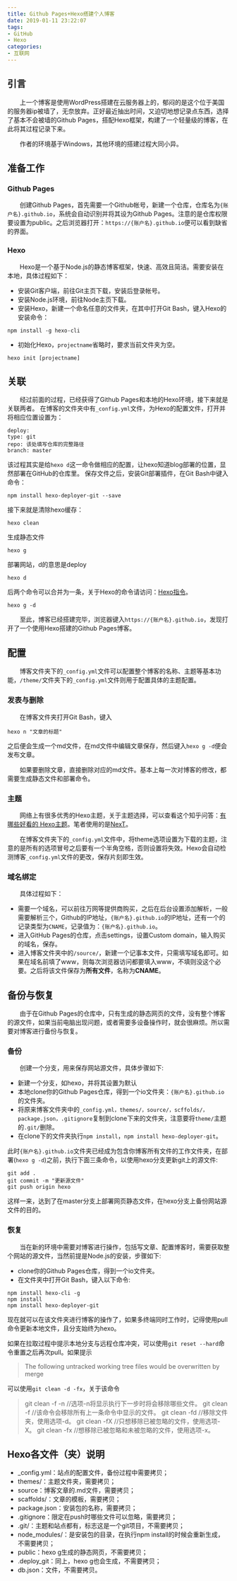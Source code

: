 ```yaml
---
title: Github Pages+Hexo搭建个人博客
date: 2019-01-11 23:22:07
tags:
- GitHub
- Hexo
categories: 
- 互联网
---
```


## 引言

&emsp;&emsp;上一个博客是使用WordPress搭建在云服务器上的，郁闷的是这个位于美国的服务器ip被墙了，无奈放弃。正好最近抽出时间，又迫切地想记录点东西，选择了基本不会被墙的Github Pages，搭配Hexo框架，构建了一个轻量级的博客，在此将其过程记录下来。<!--more-->

&emsp;&emsp;作者的环境基于Windows，其他环境的搭建过程大同小异。

## 准备工作

### Github Pages

&emsp;&emsp;创建Github Pages，首先需要一个Github帐号，新建一个仓库，仓库名为`{账户名}.github.io`，系统会自动识别并将其设为Github Pages。注意的是仓库权限要设置为public。之后浏览器打开：`https://{账户名}.github.io`便可以看到缺省的界面。

### Hexo

&emsp;&emsp;Hexo是一个基于Node.js的静态博客框架，快速、高效且简洁。需要安装在本地，具体过程如下：
- 安装Git客户端，前往Git主页下载，安装后登录帐号。
- 安装Node.js环境，前往Node主页下载。
- 安装Hexo，新建一个命名任意的文件夹，在其中打开Git Bash，键入Hexo的安装命令：
```
npm install -g hexo-cli
```

- 初始化Hexo，`projectname`省略时，要求当前文件夹为空。
```
hexo init [projectname]
```

## 关联

&emsp;&emsp;经过前面的过程，已经获得了Github Pages和本地的Hexo环境，接下来就是关联两者。
在博客的文件夹中有`_config.yml`文件，为Hexo的配置文件，打开并将相应位置设置为：
```
deploy: 
type: git
repo: 该处填写仓库的完整路径
branch: master
```
该过程其实是给`hexo d`这一命令做相应的配置，让hexo知道blog部署的位置，显然部署在GitHub的仓库里。
保存文件之后，安装Git部署插件，在Git Bash中键入命令：
```
npm install hexo-deployer-git --save
```

接下来就是清除hexo缓存：
```
hexo clean 
```

生成静态文件
```
hexo g
```

部署网站，d的意思是deploy

```
hexo d
```

后两个命令可以合并为一条，关于Hexo的命令请访问：[Hexo指令](https://hexo.io/zh-cn/docs/commands.html)。

```
hexo g -d
```

&emsp;&emsp;至此，博客已经搭建完毕，浏览器键入`https://{账户名}.github.io`，发现打开了一个使用Hexo搭建的Github Pages博客。

## 配置

&emsp;&emsp;博客文件夹下的`_config.yml`文件可以配置整个博客的名称、主题等基本功能，`/theme/`文件夹下的`_config.yml`文件则用于配置具体的主题配置。

### 发表与删除

&emsp;&emsp;在博客文件夹打开Git Bash，键入

```
hexo n "文章的标题"
```

之后便会生成一个md文件，在md文件中编辑文章保存，然后键入`hexo g -d`便会发布文章。

&emsp;&emsp;如果要删除文章，直接删除对应的md文件。基本上每一次对博客的修改，都需要生成静态文件和部署命令。

### 主题

&emsp;&emsp;网络上有很多优秀的Hexo主题，关于主题选择，可以查看这个知乎问答：[有哪些好看的 Hexo主题](https://www.zhihu.com/question/24422335)。笔者使用的是[NexT](https://github.com/iissnan/hexo-theme-next)。

&emsp;&emsp;在博客文件夹下的`_config.yml`文件中，将theme选项设置为下载的主题，注意的是所有的选项冒号之后要有一个半角空格，否则设置将失效。Hexo会自动检测博客`_config.yml`文件的更改，保存片刻即生效。

### 域名绑定

&emsp;&emsp;具体过程如下：
- 需要一个域名，可以前往万网等提供商购买，之后在后台设置添加解析，一般需要解析三个，Github的IP地址，`{账户名}.github.io`的IP地址，还有一个的记录类型为`CNAME`，记录值为：`{账户名}.github.io`。
- 进入GitHub Pages的仓库，点击settings，设置Custom domain，输入购买的域名，保存。
- 进入博客文件夹中的`/source/`，新建一个记事本文件，只需填写域名即可。如果在域名前填了www，则每次浏览器访问都要填入www，不填则没这个必要。之后将该文件保存为**所有文件**，名称为**CNAME**。

## 备份与恢复

&emsp;&emsp;由于在Github Pages的仓库中，只有生成的静态网页的文件，没有整个博客的源文件，如果当前电脑出现问题，或者需要多设备操作时，就会很麻烦。所以需要对博客进行备份与恢复。

### 备份

&emsp;&emsp;创建一个分支，用来保存网站源文件，具体步骤如下:
- 新建一个分支，如hexo，并将其设置为默认
- 本地clone你的Github Pages仓库，得到一个io文件夹：`{账户名}.github.io`的文件夹。
- 将原来博客文件夹中的`_config.yml，themes/，source/，scffolds/，package.json，.gitignore`复制到clone下来的文件夹，注意要将`theme/`主题的`.git/`删除。
- 在clone下的文件夹执行`npm install`，`npm install hexo-deployer-git`。

此时`{账户名}.github.io`文件夹已经成为包含你博客所有文件的工作文件夹，在部署(`hexo g -d`)之前，执行下面三条命令，以使用hexo分支更新git上的源文件:
```
git add .
git commit -m "更新源文件"
git push origin hexo
```

这样一来，达到了在master分支上部署网页静态文件，在hexo分支上备份网站源文件的目的。

### 恢复

&emsp;&emsp;当在新的环境中需要对博客进行操作，包括写文章、配置博客时，需要获取整个网站的源文件，当然前提是Node.js的安装，步骤如下:
- clone你的Github Pages仓库，得到一个io文件夹。
- 在文件夹中打开Git Bash，键入以下命令:
```
npm install hexo-cli -g
npm install 
npm install hexo-deployer-git 
```
现在就可以在该文件夹进行博客的操作了，如果多终端同时工作时，记得使用pull命令更新本地文件，且分支始终为hexo。

如果在拉取过程中提示本地分支与远程仓库冲突，可以使用`git reset --hard`命令重置之后再次pull。如果提示
> The following untracked working tree files would be overwritten by merge

可以使用`git clean -d -fx`，关于该命令

> git clean -f -n       //选项-n将显示执行下一步时将会移除哪些文件。
 git clean -f            //该命令会移除所有上一条命令中显示的文件。
 git clean -fd           //移除文件夹，使用选项-d。
 git clean -fX           //只想移除已被忽略的文件，使用选项-X。
 git clean -fx           //想移除已被忽略和未被忽略的文件，使用选项-x。

## Hexo各文件（夹）说明

- _config.yml：站点的配置文件，备份过程中需要拷贝；
- themes/：主题文件夹，需要拷贝；
- source：博客文章的.md文件，需要拷贝；
- scaffolds/：文章的模板，需要拷贝；
- package.json：安装包的名称，需要拷贝；
-  .gitignore：限定在push时哪些文件可以忽略，需要拷贝；
-  .git/：主题和站点都有，标志这是一个git项目，不需要拷贝；
- node_modules/：是安装包的目录，在执行npm install的时候会重新生成，不需要拷贝；
- public：hexo g生成的静态网页，不需要拷贝；
-  .deploy_git：同上，hexo g也会生成，不需要拷贝；
- db.json：文件，不需要拷贝。